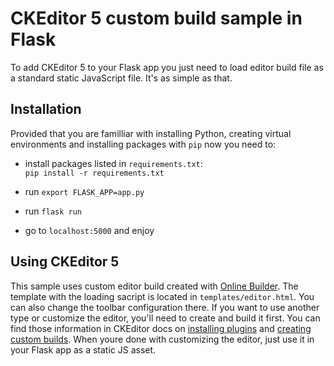 # CKEditor 5 custom build sample in Flask
To add CKEditor 5 to your Flask app you just need to load editor build file as a standard static JavaScript file. It's as simple as that.
      
## Installation
Provided that you are familliar with installing Python, creating virtual environments and installing packages with `pip` now you need to:  
- install packages listed in `requirements.txt`:  
`pip install -r requirements.txt`
  
- run `export FLASK_APP=app.py`
  
- run `flask run`
  
- go to `localhost:5000` and enjoy
  
## Using CKEditor 5
This sample uses custom editor build created with [Online Builder](https://ckeditor.com/ckeditor-5/online-builder/). 
The template with the loading sacript is located in `templates/editor.html`. You can also change the toolbar configuration there. If you want to use another type or customize the editor, you'll need to create and build it first. You can find those information in CKEditor docs on [installing plugins](https://ckeditor.com/docs/ckeditor5/latest/builds/guides/integration/installing-plugins.html) and [creating custom builds](https://ckeditor.com/docs/ckeditor5/latest/builds/guides/development/custom-builds.html). When youre done with customizing the editor, just use it in your Flask app as a static JS asset.  